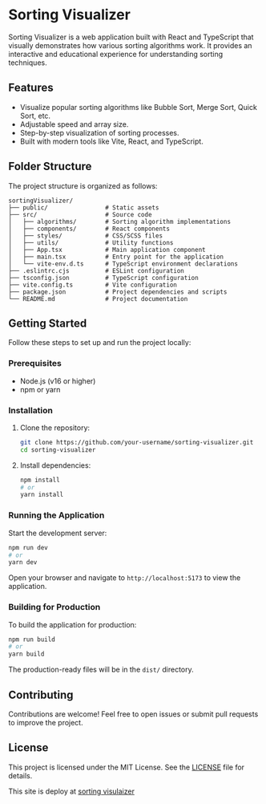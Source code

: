 # Sorting Visualizer

Sorting Visualizer is a web application built with React and TypeScript that visually demonstrates how various sorting algorithms work. It provides an interactive and educational experience for understanding sorting techniques.

## Features

- Visualize popular sorting algorithms like Bubble Sort, Merge Sort, Quick Sort, etc.
- Adjustable speed and array size.
- Step-by-step visualization of sorting processes.
- Built with modern tools like Vite, React, and TypeScript.

## Folder Structure

The project structure is organized as follows:

```
sortingVisualizer/
├── public/                # Static assets
├── src/                   # Source code
│   ├── algorithms/        # Sorting algorithm implementations
│   ├── components/        # React components
│   ├── styles/            # CSS/SCSS files
│   ├── utils/             # Utility functions
│   ├── App.tsx            # Main application component
│   ├── main.tsx           # Entry point for the application
│   └── vite-env.d.ts      # TypeScript environment declarations
├── .eslintrc.cjs          # ESLint configuration
├── tsconfig.json          # TypeScript configuration
├── vite.config.ts         # Vite configuration
├── package.json           # Project dependencies and scripts
└── README.md              # Project documentation
```

## Getting Started

Follow these steps to set up and run the project locally:

### Prerequisites

- Node.js (v16 or higher)
- npm or yarn

### Installation

1. Clone the repository:
   ```bash
   git clone https://github.com/your-username/sorting-visualizer.git
   cd sorting-visualizer
   ```

2. Install dependencies:
   ```bash
   npm install
   # or
   yarn install
   ```

### Running the Application

Start the development server:
```bash
npm run dev
# or
yarn dev
```

Open your browser and navigate to `http://localhost:5173` to view the application.

### Building for Production

To build the application for production:
```bash
npm run build
# or
yarn build
```

The production-ready files will be in the `dist/` directory.

## Contributing

Contributions are welcome! Feel free to open issues or submit pull requests to improve the project.

## License

This project is licensed under the MIT License. See the [LICENSE](LICENSE) file for details.

This site is deploy at [sorting visulaizer](https://aesthetic-sorting-visualizer.netlify.app)